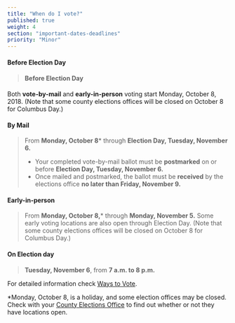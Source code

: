 ```yaml
---
title: "When do I vote?"
published: true
weight: 4
section: "important-dates-deadlines"
priority: "Minor"
---
```

#### Before Election Day
> #### Before Election Day
Both **vote-by-mail** and **early-in-person** voting start Monday, October 8, 2018. (Note that some county elections offices will be closed on October 8 for Columbus Day.)

#### By Mail  
> From **Monday, October 8*** through **Election Day, Tuesday, November 6.**  
> - Your completed vote-by-mail ballot must be **postmarked** on or before **Election Day, Tuesday, November 6.**  
> - Once mailed and postmarked, the ballot must be **received** by the elections office **no later than Friday, November 9.**  

#### Early-in-person  
> From **Monday, October 8,*** through **Monday, November 5.** Some early voting locations are also open through Election Day. (Note that some county elections offices will be closed on October 8 for Columbus Day.) 

#### On Election day  
> **Tuesday, November 6**, from **7 a.m. to 8 p.m.**  

For detailed information check [Ways to Vote](#section-ways-to-vote).  

*Monday, October 8, is a holiday, and some election offices may be closed. Check with your [County Elections Office](#section-election-office-contact) to find out whether or not they have locations open.  
